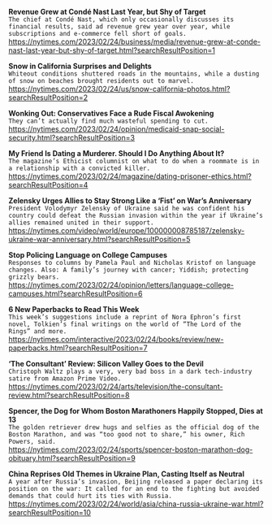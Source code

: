 **Revenue Grew at Condé Nast Last Year, but Shy of Target**\
`The chief at Condé Nast, which only occasionally discusses its financial results, said ad revenue grew year over year, while subscriptions and e-commerce fell short of goals.`\
https://nytimes.com/2023/02/24/business/media/revenue-grew-at-conde-nast-last-year-but-shy-of-target.html?searchResultPosition=1

**Snow in California Surprises and Delights**\
`Whiteout conditions shuttered roads in the mountains, while a dusting of snow on beaches brought residents out to marvel.`\
https://nytimes.com/2023/02/24/us/snow-california-photos.html?searchResultPosition=2

**Wonking Out: Conservatives Face a Rude Fiscal Awokening**\
`They can’t actually find much wasteful spending to cut.`\
https://nytimes.com/2023/02/24/opinion/medicaid-snap-social-security.html?searchResultPosition=3

**My Friend Is Dating a Murderer. Should I Do Anything About It?**\
`The magazine’s Ethicist columnist on what to do when a roommate is in a relationship with a convicted killer.`\
https://nytimes.com/2023/02/24/magazine/dating-prisoner-ethics.html?searchResultPosition=4

**Zelensky Urges Allies to Stay Strong Like a ‘Fist’ on War’s Anniversary**\
`President Volodymyr Zelensky of Ukraine said he was confident his country could defeat the Russian invasion within the year if Ukraine’s allies remained united in their support.`\
https://nytimes.com/video/world/europe/100000008785187/zelensky-ukraine-war-anniversary.html?searchResultPosition=5

**Stop Policing Language on College Campuses**\
`Responses to columns by Pamela Paul and Nicholas Kristof on language changes. Also: A family’s journey with cancer; Yiddish; protecting grizzly bears.`\
https://nytimes.com/2023/02/24/opinion/letters/language-college-campuses.html?searchResultPosition=6

**6 New Paperbacks to Read This Week**\
`This week’s suggestions include a reprint of Nora Ephron’s first novel, Tolkien’s final writings on the world of “The Lord of the Rings” and more.`\
https://nytimes.com/interactive/2023/02/24/books/review/new-paperbacks.html?searchResultPosition=7

**‘The Consultant’ Review: Silicon Valley Goes to the Devil**\
`Christoph Waltz plays a very, very bad boss in a dark tech-industry satire from Amazon Prime Video.`\
https://nytimes.com/2023/02/24/arts/television/the-consultant-review.html?searchResultPosition=8

**Spencer, the Dog for Whom Boston Marathoners Happily Stopped, Dies at 13**\
`The golden retriever drew hugs and selfies as the official dog of the Boston Marathon, and was “too good not to share,” his owner, Rich Powers, said.`\
https://nytimes.com/2023/02/24/sports/spencer-boston-marathon-dog-obituary.html?searchResultPosition=9

**China Reprises Old Themes in Ukraine Plan, Casting Itself as Neutral**\
`A year after Russia’s invasion, Beijing released a paper declaring its position on the war: It called for an end to the fighting but avoided demands that could hurt its ties with Russia.`\
https://nytimes.com/2023/02/24/world/asia/china-russia-ukraine-war.html?searchResultPosition=10

